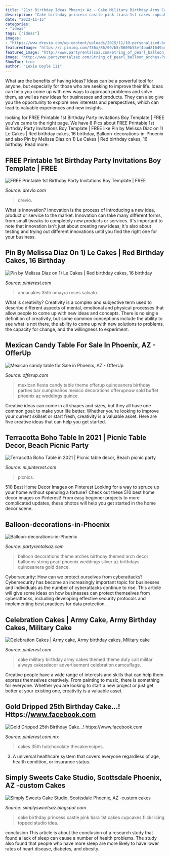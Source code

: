 ```yaml
---
title: "21st Birthday Ideas Phoenix Az - Cake Military Birthday Army Cakes Themed Theme Duty Call Militar Always Cakesdecor Advertisement Celebration Camouflage"
description: "Cake birthday princess castle pink tiara 1st cakes cupcakes flickr icing topped studio idea"
date: "2022-11-15"
categories:
- "ideas"
tags: ["ideas"]
images:
- "https://www.drevio.com/wp-content/uploads/2015/11/10-personalised-boys-first-1st-birthday-party-photo-invitations-n22-5106-p.jpg"
featuredImage: "https://i.pinimg.com/736x/86/09/b5/8609b53ef4bad81649a461b78fc66a46--military-cake-army-cake.jpg"
featured_image: "http://www.partyrentalsaz.com/String_of_pearl_balloon_arches-Party_Rentals_AZ.jpg"
image: "http://www.partyrentalsaz.com/String_of_pearl_balloon_arches-Party_Rentals_AZ.jpg"
ShowToc: true
author: "Lexie Doyle III"
---
```



What are the benefits of having ideas?
Ideas can be a powerful tool for anyone, but especially for those who are seeking to improve their life. Ideas can help you come up with new ways to approach problems and solve them, as well as new ideas for businesses and products. They can also give you the opportunity to explore new interests and perspectives, which can lead to valuable experiences and new insights.

	

		
looking for FREE Printable 1st Birthday Party Invitations Boy Template | FREE you've came to the right page. We have 8 Pics about FREE Printable 1st Birthday Party Invitations Boy Template | FREE like Pin by Melissa Diaz on 1) Le Cakes | Red birthday cakes, 16 birthday, Balloon-decorations-in-Phoenix and also Pin by Melissa Diaz on 1) Le Cakes | Red birthday cakes, 16 birthday. Read more:
		
    
## FREE Printable 1st Birthday Party Invitations Boy Template | FREE

<img loading=lazy src="https://www.drevio.com/wp-content/uploads/2015/11/10-personalised-boys-first-1st-birthday-party-photo-invitations-n22-5106-p.jpg" onerror="this.onerror=null;this.src='https://tse2.mm.bing.net/th?id=OIP.ByvCM9rK-g9hVHEYVE6rpwHaE8&amp;pid=15.1';" alt="FREE Printable 1st Birthday Party Invitations Boy Template | FREE">

_Source: drevio.com_

>drevio. 

	

What is innovation?
Innovation is the process of introducing a new idea, product or service to the market. Innovation can take many different forms, from small tweaks to completely new products or services. It's important to note that innovation isn't just about creating new ideas; it's also about testing and trying out different innovations until you find the right one for your business.

    
## Pin By Melissa Diaz On 1) Le Cakes | Red Birthday Cakes, 16 Birthday

<img loading=lazy src="https://i.pinimg.com/originals/0b/45/ad/0b45ad2ed82a712b1d7151246b0fed46.jpg" onerror="this.onerror=null;this.src='https://tse2.mm.bing.net/th?id=OIP.dzG_ccKNz2B7XlmmYioYNwHaHa&amp;pid=15.1';" alt="Pin by Melissa Diaz on 1) Le Cakes | Red birthday cakes, 16 birthday">

_Source: pinterest.com_

>annacakes 35th omayra roses salvato. 

	

What is creativity?
Creativity is a complex and subjective term used to describe different aspects of mental, emotional and physical processes that allow people to come up with new ideas and concepts. There is no single definition of creativity, but some common conceptions include the ability to see what is not there, the ability to come up with new solutions to problems, the capacity for change, and the willingness to experiment.

    
## Mexican Candy Table For Sale In Phoenix, AZ - OfferUp

<img loading=lazy src="https://images.offerup.com/LNEfkPT8oRSTJneDAWRekLPBwmA=/600x1066/9bcd/9bcdb8d9580145338d5bb1e445a54991.jpg" onerror="this.onerror=null;this.src='https://tse3.mm.bing.net/th?id=OIP.lE9wg03ABoQwWSeZ5ldL6gHaNK&amp;pid=15.1';" alt="Mexican candy table for Sale in Phoenix, AZ - OfferUp">

_Source: offerup.com_

>mexican fiesta candy table theme offerup quinceanera birthday parties bar cumpleaños mexico decorations offerupnow sold buffet phoenix az weddings quince. 

	

Creative ideas can come in all shapes and sizes, but they all have one common goal: to make your life better. Whether you're looking to improve your current skillset or start fresh, creativity is a valuable asset. Here are five creative ideas that can help you get started.

    
## Terracotta Boho Table In 2021 | Picnic Table Decor, Beach Picnic Party

<img loading=lazy src="https://i.pinimg.com/736x/94/d3/e7/94d3e7ff70ce2c289f234d371bcb5d5b.jpg" onerror="this.onerror=null;this.src='https://tse1.mm.bing.net/th?id=OIP.2SHmFraagsjB5nfvFJaIjAHaJ3&amp;pid=15.1';" alt="Terracotta Boho Table in 2021 | Picnic table decor, Beach picnic party">

_Source: nl.pinterest.com_

>picnics. 

	

510 Best Home Decor Images on Pinterest
Looking for a way to spruce up your home without spending a fortune? Check out these 510 best home decor images on Pinterest! From easy beginner projects to more complicated updates, these photos will help you get started in the home decor scene.

    
## Balloon-decorations-in-Phoenix

<img loading=lazy src="http://www.partyrentalsaz.com/String_of_pearl_balloon_arches-Party_Rentals_AZ.jpg" onerror="this.onerror=null;this.src='https://tse4.mm.bing.net/th?id=OIP.B-beJmcu3FGR0d61vdAZfAHaJL&amp;pid=15.1';" alt="Balloon-decorations-in-Phoenix">

_Source: partyrentalsaz.com_

>balloon decorations theme arches birthday themed arch decor balloons string pearl phoenix weddings silver az birthdays quinceanera gold dance. 

	

Cybersecurity: How can we protect ourselves from cyberattacks?
Cybersecurity has become an increasingly important topic for businesses and individuals as the number of cyberattacks continue to rise. This article will give some ideas on how businesses can protect themselves from cyberattacks, including developing effective security protocols and implementing best practices for data protection.

    
## Celebration Cakes | Army Cake, Army Birthday Cakes, Military Cake

<img loading=lazy src="https://i.pinimg.com/736x/86/09/b5/8609b53ef4bad81649a461b78fc66a46--military-cake-army-cake.jpg" onerror="this.onerror=null;this.src='https://tse2.mm.bing.net/th?id=OIP.jHT4FJftB4cUOMRVVQSsIgHaLB&amp;pid=15.1';" alt="Celebration Cakes | Army cake, Army birthday cakes, Military cake">

_Source: pinterest.com_

>cake military birthday army cakes themed theme duty call militar always cakesdecor advertisement celebration camouflage. 

	

Creative people have a wide range of interests and skills that can help them express themselves creatively. From painting to music, there is something for everyone. Whether you are looking to start a new project or just get better at your existing one, creativity is a valuable asset.

    
## Gold Dripped 25th Birthday Cake...! Https://www.facebook.com

<img loading=lazy src="https://i.pinimg.com/originals/2e/43/77/2e43774e67dcd283c2c18bb5a5321535.jpg" onerror="this.onerror=null;this.src='https://tse1.mm.bing.net/th?id=OIP.a2qZgAI4YZWTiM02B8KQSwHaMA&amp;pid=15.1';" alt="Gold Dripped 25th Birthday Cake...! https://www.facebook.com">

_Source: pinterest.com.mx_

>cakes 35th hotchocolate thecakerecipes. 

	

3. A universal healthcare system that covers everyone regardless of age, health condition, or insurance status.

    
## Simply Sweets Cake Studio, Scottsdale Phoenix, AZ -custom Cakes

<img loading=lazy src="http://farm8.staticflickr.com/7173/6810303365_aebb484a10.jpg" onerror="this.onerror=null;this.src='https://tse3.mm.bing.net/th?id=OIP.WpvxHROhXxeQtItxAv7WcAHaHO&amp;pid=15.1';" alt="Simply Sweets Cake Studio, Scottsdale Phoenix, AZ -custom cakes">

_Source: simplysweetsaz.blogspot.com_

>cake birthday princess castle pink tiara 1st cakes cupcakes flickr icing topped studio idea. 

	

conclusion
This article is about the conclusion of a research study that found a lack of sleep can cause a number of health problems. The study also found that people who have more sleep are more likely to have lower rates of heart disease, diabetes, and obesity.

